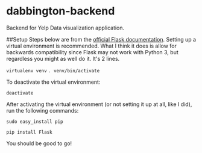 # dabbington-backend
Backend for Yelp Data visualization application.

##Setup
Steps below are from the [official Flask documentation](http://flask.pocoo.org/docs/0.12/installation/). 
Setting up a virtual environment is recommended. What I think it does is allow for backwards compatibility since
Flask may not work with Python 3, but regardless you might as well do it. It's 2 lines.

`virtualenv venv`
`. venv/bin/activate`

To deactivate the virtual environment:

`deactivate`

After activating the virtual environment (or not setting it up at all, like I did), run the following commands:

`sudo easy_install pip`

`pip install Flask`

You should be good to go!
